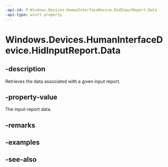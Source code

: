 ----api-id: P:Windows.Devices.HumanInterfaceDevice.HidInputReport.Data
-api-type: winrt property
---<!-- Property syntaxpublic Windows.Storage.Streams.IBuffer Data { get; }--># Windows.Devices.HumanInterfaceDevice.HidInputReport.Data## -descriptionRetrieves the data associated with a given input report.## -property-valueThe input-report data.## -remarks## -examples## -see-also